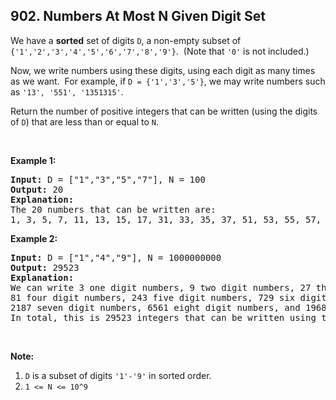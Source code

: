 ## 902. Numbers At Most N Given Digit Set

<p>We have a <strong>sorted</strong> set of digits <code>D</code>, a non-empty subset of <code>{&#39;1&#39;,&#39;2&#39;,&#39;3&#39;,&#39;4&#39;,&#39;5&#39;,&#39;6&#39;,&#39;7&#39;,&#39;8&#39;,&#39;9&#39;}</code>.&nbsp; (Note that <code>&#39;0&#39;</code> is not included.)</p>

<p>Now, we write numbers using these digits, using each digit as many times as we want.&nbsp; For example, if <code>D = {&#39;1&#39;,&#39;3&#39;,&#39;5&#39;}</code>, we may write numbers such as <code>&#39;13&#39;, &#39;551&#39;, &#39;1351315&#39;</code>.</p>

<p>Return the number of positive integers that can be written (using the digits of <code>D</code>) that are less than or equal to <code>N</code>.</p>

<p>&nbsp;</p>

<p><strong>Example 1:</strong></p>

<pre>
<strong>Input: </strong>D = <span id="example-input-1-1">[&quot;1&quot;,&quot;3&quot;,&quot;5&quot;,&quot;7&quot;]</span>, N = <span id="example-input-1-2">100</span>
<strong>Output: </strong><span id="example-output-1">20</span>
<strong>Explanation: </strong>
The 20 numbers that can be written are:
1, 3, 5, 7, 11, 13, 15, 17, 31, 33, 35, 37, 51, 53, 55, 57, 71, 73, 75, 77.
</pre>

<div>
<p><strong>Example 2:</strong></p>

<pre>
<strong>Input: </strong>D = <span id="example-input-2-1">[&quot;1&quot;,&quot;4&quot;,&quot;9&quot;]</span>, N = <span id="example-input-2-2">1000000000</span>
<strong>Output: </strong><span id="example-output-2">29523</span>
<strong>Explanation: </strong>
We can write 3 one digit numbers, 9 two digit numbers, 27 three digit numbers,
81 four digit numbers, 243 five digit numbers, 729 six digit numbers,
2187 seven digit numbers, 6561 eight digit numbers, and 19683 nine digit numbers.
In total, this is 29523 integers that can be written using the digits of D.</pre>
</div>

<p>&nbsp;</p>

<p><strong>Note:</strong></p>

<ol>
	<li><code>D</code> is a&nbsp;subset of digits <code>&#39;1&#39;-&#39;9&#39;</code> in sorted order.</li>
	<li><code>1 &lt;= N &lt;= 10^9</code></li>
</ol>
